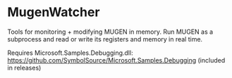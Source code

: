 # MugenWatcher
Tools for monitoring + modifying MUGEN in memory. Run MUGEN as a subprocess and read or write its registers and memory in real time.

Requires Microsoft.Samples.Debugging.dll: https://github.com/SymbolSource/Microsoft.Samples.Debugging (included in releases)

